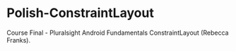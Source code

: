 # Polish-ConstraintLayout
Course Final - Pluralsight Android Fundamentals ConstraintLayout (Rebecca Franks).